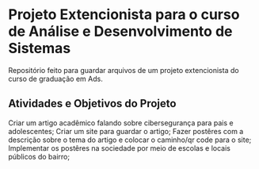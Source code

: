 # Projeto Extencionista para o curso de Análise e Desenvolvimento de Sistemas
Repositório feito para guardar arquivos de um projeto extencionista do curso de graduação em Ads.

## Atividades e Objetivos do Projeto
Criar um artigo acadêmico falando sobre cibersegurança para pais e adolescentes;
Criar um site para guardar o artigo;
Fazer postêres com a descrição sobre o tema do artigo e colocar o caminho/qr code para o site;
Implementar os postêres na sociedade por meio de escolas e locais públicos do bairro;

